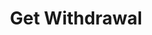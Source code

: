---
title: Get Withdrawal
excerpt: |-
  Get a specific withdrawal associated with the merchant
    The withdrawal can be specified by transfer id or transaction
api:
  file: swagger (2).json
  operationId: GetWithdrawal
hidden: false
---